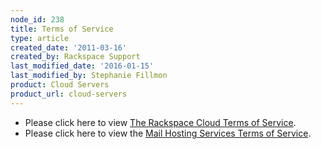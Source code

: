 ```yaml
---
node_id: 238
title: Terms of Service
type: article
created_date: '2011-03-16'
created_by: Rackspace Support
last_modified_date: '2016-01-15'
last_modified_by: Stephanie Fillmon
product: Cloud Servers
product_url: cloud-servers
---
```


-   Please click here to view [The Rackspace Cloud Terms of
    Service](http://www.rackspace.com/cloud/legal/).
-   Please click here to view the [Mail Hosting Services Terms of
    Service](http://www.rackspace.com/information/legal/mailterms.php).


